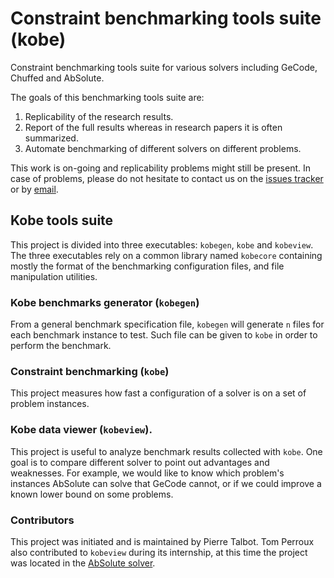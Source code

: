 # Constraint benchmarking tools suite (kobe)

Constraint benchmarking tools suite for various solvers including GeCode, Chuffed and AbSolute.

The goals of this benchmarking tools suite are:

1. Replicability of the research results.
2. Report of the full results whereas in research papers it is often summarized.
3. Automate benchmarking of different solvers on different problems.

This work is on-going and replicability problems might still be present.
In case of problems, please do not hesitate to contact us on the [issues tracker](https://github.com/ptal/kobe/issues) or by [email](mailto:pierre.talbot@univ-nantes.fr).

## Kobe tools suite

This project is divided into three executables: `kobegen`, `kobe` and `kobeview`.
The three executables rely on a common library named `kobecore` containing mostly the format of the benchmarking configuration files, and file manipulation utilities.

### Kobe benchmarks generator (`kobegen`)

From a general benchmark specification file, `kobegen` will generate `n` files for each benchmark instance to test.
Such file can be given to `kobe` in order to perform the benchmark.

### Constraint benchmarking (`kobe`)

This project measures how fast a configuration of a solver is on a set of problem instances.

### Kobe data viewer (`kobeview`).

This project is useful to analyze benchmark results collected with `kobe`.
One goal is to compare different solver to point out advantages and weaknesses.
For example, we would like to know which problem's instances AbSolute can solve that GeCode cannot, or if we could improve a known lower bound on some problems.

### Contributors

This project was initiated and is maintained by Pierre Talbot.
Tom Perroux also contributed to `kobeview` during its internship, at this time the project was located in the [AbSolute solver](https://github.com/ptal/AbSolute).
